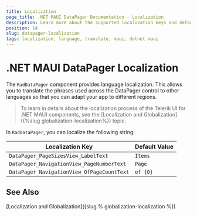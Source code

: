```yaml
---
title: Localization
page_title: .NET MAUI DataPager Documentation - Localization
description: Learn more about the supported localization keys and default values provided by the Telerik UI for .NET MAUI DataPager control.
position: 14
slug: datapager-localization
tags: localization, language, translate, maui, dotnet maui
---
```


# .NET MAUI DataPager Localization 

The `RadDataPager` component provides language localization. This allows you to translate the phrases used across the DataPager control to other languages so that you can adapt your app to different regions.

> To learn in details about the localization process of the Telerik UI for .NET MAUI components, see the [Localization and Globalization]({%slug globalization-localization%}) topic.

In `RadDataPager`, you can localize the following string:

| Localization Key | Default Value |
| -----------------| ------------- |
| `DataPager_PageSizesView_LabelText` | `Items` |
| `DataPager_NavigationView_PageNumberText` | `Page` |
| `DataPager_NavigationView_OfPageCountText` | `of {0}` |

## See Also

[Localization and Globalization]({slug % globalization-localization %})



